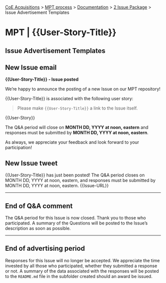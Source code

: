 [CoE Acquisitions](https://github.com/GSA/coe-acquisitions) > [MPT process](https://github.com/GSA/coe-mpt-process/) > [Documentation](https://github.com/GSA/coe-mpt-process/documentation/) > [2 Issue Package](https://github.com/GSA/coe-mpt-process/documentation/2-issue-package) > Issue Advertisement Templates

# MPT | {{User-Story-Title}}
## Issue Advertisement Templates

## New Issue email

**{{User-Story-Title}} - Issue posted**

We’re happy to announce the posting of a new Issue on our MPT repository!

{{User-Story-Title}} is associated with the following user story:
> Please make `{{User-Story-Title}}` a link to the Issue itself.

{{User-Story}}

The Q&A period will close on **MONTH DD, YYYY at noon, eastern** and responses must be submitted by **MONTH DD, YYYY at noon, eastern**.

As always, we appreciate your feedback and look forward to your participation!

## New Issue tweet

{{User-Story-Title}} has just been posted! The Q&A period closes on MONTH DD, YYYY at noon, eastern, and responses must be submitted by MONTH DD, YYYY at noon, eastern. {{Issue-URL}}

--------------

## End of Q&A comment

The Q&A period for this Issue is now closed. Thank you to those who participated. A summary of the Questions will be posted to the Issue’s description as soon as possible.

--------------

## End of advertising period

Responses for this Issue will no longer be accepted. We appreciate the time invested by all those who participated, whether they submitted a response or not. A summary of the data associated with the responses will be posted to the `README.md` file in the subfolder created should an award be issued.
